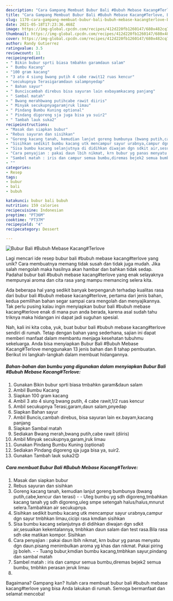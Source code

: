 ```yaml
---
description: "Cara Gampang Membuat Bubur Bali #Bubuh Mebase Kacang#Terlove, Bisa Manjain Lidah"
title: "Cara Gampang Membuat Bubur Bali #Bubuh Mebase Kacang#Terlove, Bisa Manjain Lidah"
slug: 1170-cara-gampang-membuat-bubur-bali-bubuh-mebase-kacangterlove-bisa-manjain-lidah
date: 2021-05-18T17:23:36.468Z
image: https://img-global.cpcdn.com/recipes/412d220fb1260147/680x482cq70/bubur-bali-bubuh-mebase-kacangterlove-foto-resep-utama.jpg
thumbnail: https://img-global.cpcdn.com/recipes/412d220fb1260147/680x482cq70/bubur-bali-bubuh-mebase-kacangterlove-foto-resep-utama.jpg
cover: https://img-global.cpcdn.com/recipes/412d220fb1260147/680x482cq70/bubur-bali-bubuh-mebase-kacangterlove-foto-resep-utama.jpg
author: Randy Gutierrez
ratingvalue: 3.5
reviewcount: 11
recipeingredient:
- " Bikin bubur sprti biasa tmbahkn garamdaun salam"
- " Bumbu Kacang"
- "100 gram kacang"
- "3 ato 4 siung bwang putih 4 cabe rawit12 ruas kencur"
- "secukupnya Terasigaramdaun salampnyedap"
- " Bahan sayur"
- " Bunciscambah direbus bisa sayuran lain exbayamkacang panjang"
- " Sambal matah"
- " Bwang merahbwang putihcabe rawit diiris"
- " Minyak secukupnyagaramjruk limau"
- " Pindang Bumbu Kuning optional"
- " Pindang digoreng sja juga bisa ya suir2"
- " Tambah lauk suka2"
recipeinstructions:
- "Masak dan siapkan bubur"
- "Rebus sayuran dan sisihkan"
- "Goreng kacang tanah, kemudian lanjut goreng bumbunya (bwang putih,cabe,kencur dan terasi)  Uleg bumbu yg sdh digoreng,tmbahkan kacang tanah yg sdh digoreng,uleg smpe setengah halus/halus,mnurut selera.Tambahkan air secukupnya."
- "Sisihkan sedikit bumbu kacang utk mencampur sayur urabnya,campur dgn sayur tmbhkan limau,cicipi rasa kmdian sisihkan"
- "Sisa bumbu kacang selanjutnya di didihkan diwajan dgn sdkit air,sesuaikan kekentalannya, tmbhkan daun salam dan test rasa.Bila rasa sdh oke matikan kompor. Sisihkan"
- "Cara penyajian : pakai daun lbih nikmat, krn bubur yg panas menyatu dgn daun.pisang menimbulkan aroma yg khas dan nikmat. Pakai piring jg boleh.  Tuang bubur,kmdian bumbu kacang,tmbhkan sayur,pindang dan sambal matah"
- "Sambel matah : iris dan campur semua bumbu,diremas bejek2 semua bumbu, tmbhkn perasan jeruk limau"
- ""
categories:
- Resep
tags:
- bubur
- bali
- bubuh

katakunci: bubur bali bubuh 
nutrition: 159 calories
recipecuisine: Indonesian
preptime: "PT36M"
cooktime: "PT37M"
recipeyield: "4"
recipecategory: Dessert

---
```



![Bubur Bali #Bubuh Mebase Kacang#Terlove](https://img-global.cpcdn.com/recipes/412d220fb1260147/680x482cq70/bubur-bali-bubuh-mebase-kacangterlove-foto-resep-utama.jpg)

Lagi mencari ide resep bubur bali #bubuh mebase kacang#terlove yang unik? Cara membuatnya memang tidak susah dan tidak juga mudah. Jika salah mengolah maka hasilnya akan hambar dan bahkan tidak sedap. Padahal bubur bali #bubuh mebase kacang#terlove yang enak selayaknya mempunyai aroma dan cita rasa yang mampu memancing selera kita.



Ada beberapa hal yang sedikit banyak berpengaruh terhadap kualitas rasa dari bubur bali #bubuh mebase kacang#terlove, pertama dari jenis bahan, kedua pemilihan bahan segar sampai cara mengolah dan menyajikannya. Tak perlu pusing kalau ingin menyiapkan bubur bali #bubuh mebase kacang#terlove enak di mana pun anda berada, karena asal sudah tahu triknya maka hidangan ini dapat jadi suguhan spesial.


Nah, kali ini kita coba, yuk, buat bubur bali #bubuh mebase kacang#terlove sendiri di rumah. Tetap dengan bahan yang sederhana, sajian ini dapat memberi manfaat dalam membantu menjaga kesehatan tubuhmu sekeluarga. Anda bisa menyiapkan Bubur Bali #Bubuh Mebase Kacang#Terlove menggunakan 13 jenis bahan dan 8 tahap pembuatan. Berikut ini langkah-langkah dalam membuat hidangannya.

<!--inarticleads1-->

##### Bahan-bahan dan bumbu yang digunakan dalam menyiapkan Bubur Bali #Bubuh Mebase Kacang#Terlove:

1. Gunakan  Bikin bubur sprti biasa tmbahkn garam&amp;daun salam
1. Ambil  Bumbu Kacang
1. Siapkan 100 gram kacang
1. Ambil 3 ato 4 siung bwang putih, 4 cabe rawit,1/2 ruas kencur
1. Ambil secukupnya Terasi,garam,daun salam,pnyedap
1. Siapkan  Bahan sayur
1. Ambil  Buncis,cambah direbus, bisa sayuran lain ex.bayam,kacang panjang
1. Siapkan  Sambal matah
1. Sediakan  Bwang merah,bwang putih,cabe rawit (diiris)
1. Ambil  Minyak secukupnya,garam,jruk limau
1. Gunakan  Pindang Bumbu Kuning (optional)
1. Sediakan  Pindang digoreng sja juga bisa ya, suir2.
1. Gunakan  Tambah lauk suka2😊




<!--inarticleads2-->

##### Cara membuat Bubur Bali #Bubuh Mebase Kacang#Terlove:

1. Masak dan siapkan bubur
1. Rebus sayuran dan sisihkan
1. Goreng kacang tanah, kemudian lanjut goreng bumbunya (bwang putih,cabe,kencur dan terasi) -  - Uleg bumbu yg sdh digoreng,tmbahkan kacang tanah yg sdh digoreng,uleg smpe setengah halus/halus,mnurut selera.Tambahkan air secukupnya.
1. Sisihkan sedikit bumbu kacang utk mencampur sayur urabnya,campur dgn sayur tmbhkan limau,cicipi rasa kmdian sisihkan
1. Sisa bumbu kacang selanjutnya di didihkan diwajan dgn sdkit air,sesuaikan kekentalannya, tmbhkan daun salam dan test rasa.Bila rasa sdh oke matikan kompor. Sisihkan
1. Cara penyajian : pakai daun lbih nikmat, krn bubur yg panas menyatu dgn daun.pisang menimbulkan aroma yg khas dan nikmat. Pakai piring jg boleh. -  - Tuang bubur,kmdian bumbu kacang,tmbhkan sayur,pindang dan sambal matah
1. Sambel matah : iris dan campur semua bumbu,diremas bejek2 semua bumbu, tmbhkn perasan jeruk limau
1. 




Bagaimana? Gampang kan? Itulah cara membuat bubur bali #bubuh mebase kacang#terlove yang bisa Anda lakukan di rumah. Semoga bermanfaat dan selamat mencoba!
